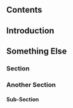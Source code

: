 ## Contents

[](toc)

## Introduction

## Something Else 

### Section

### Another Section

#### Sub-Section

